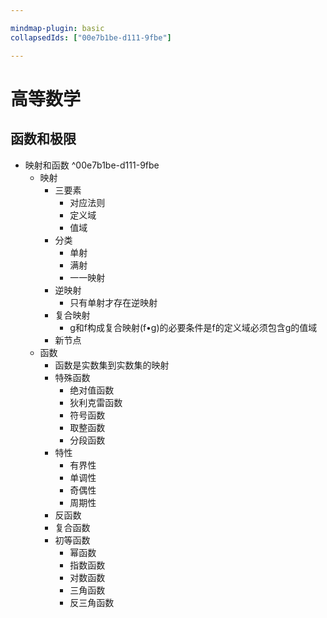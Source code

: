 ```yaml
---

mindmap-plugin: basic
collapsedIds: ["00e7b1be-d111-9fbe"]

---
```


# 高等数学

## 函数和极限
- 映射和函数 ^00e7b1be-d111-9fbe
   - 映射
      - 三要素
         - 对应法则
         - 定义域
         - 值域
      - 分类
         - 单射
         - 满射
         - 一一映射
      - 逆映射
         - 只有单射才存在逆映射
      - 复合映射
         - g和f构成复合映射(f•g)的必要条件是f的定义域必须包含g的值域
      - 新节点
   - 函数
      - 函数是实数集到实数集的映射
      - 特殊函数
         - 绝对值函数
         - 狄利克雷函数
         - 符号函数
         - 取整函数
         - 分段函数
      - 特性
         - 有界性
         - 单调性
         - 奇偶性
         - 周期性
      - 反函数
      - 复合函数
      - 初等函数
         - 幂函数
         - 指数函数
         - 对数函数
         - 三角函数
         - 反三角函数